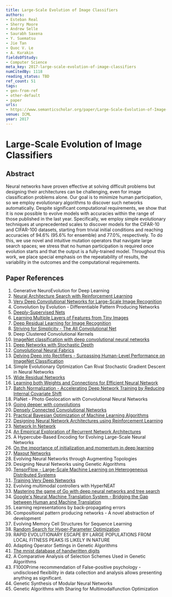 ```yaml
---
title: Large-Scale Evolution of Image Classifiers
authors:
- Esteban Real
- Sherry Moore
- Andrew Selle
- Saurabh Saxena
- Y. Suematsu
- Jie Tan
- Quoc V. Le
- A. Kurakin
fieldsOfStudy:
- Computer Science
meta_key: 2017-large-scale-evolution-of-image-classifiers
numCitedBy: 1118
reading_status: TBD
ref_count: 51
tags:
- gen-from-ref
- other-default
- paper
urls:
- https://www.semanticscholar.org/paper/Large-Scale-Evolution-of-Image-Classifiers-Real-Moore/f108b65fe0003e387e1cd7e50f537af0531818e4?sort=total-citations
venue: ICML
year: 2017
---
```


# Large-Scale Evolution of Image Classifiers

## Abstract

Neural networks have proven effective at solving difficult problems but designing their architectures can be challenging, even for image classification problems alone. Our goal is to minimize human participation, so we employ evolutionary algorithms to discover such networks automatically. Despite significant computational requirements, we show that it is now possible to evolve models with accuracies within the range of those published in the last year. Specifically, we employ simple evolutionary techniques at unprecedented scales to discover models for the CIFAR-10 and CIFAR-100 datasets, starting from trivial initial conditions and reaching accuracies of 94.6% (95.6% for ensemble) and 77.0%, respectively. To do this, we use novel and intuitive mutation operators that navigate large search spaces; we stress that no human participation is required once evolution starts and that the output is a fully-trained model. Throughout this work, we place special emphasis on the repeatability of results, the variability in the outcomes and the computational requirements.

## Paper References

1. Generative NeuroEvolution for Deep Learning
2. [Neural Architecture Search with Reinforcement Learning](2017-neural-architecture-search-with-reinforcement-learning.md)
3. [Very Deep Convolutional Networks for Large-Scale Image Recognition](2015-very-deep-convolutional-networks-for-large-scale-image-recognition.md)
4. Convolution by Evolution - Differentiable Pattern Producing Networks
5. [Deeply-Supervised Nets](2015-deeply-supervised-nets.md)
6. [Learning Multiple Layers of Features from Tiny Images](2009-learning-multiple-layers-of-features-from-tiny-images.md)
7. [Deep Residual Learning for Image Recognition](2016-deep-residual-learning-for-image-recognition.md)
8. [Striving for Simplicity - The All Convolutional Net](2015-striving-for-simplicity-the-all-convolutional-net.md)
9. Deep Clustered Convolutional Kernels
10. [ImageNet classification with deep convolutional neural networks](2012-imagenet-classification-with-deep-convolutional-neural-networks.md)
11. [Deep Networks with Stochastic Depth](2016-deep-networks-with-stochastic-depth.md)
12. [Convolutional Neural Fabrics](2016-convolutional-neural-fabrics.md)
13. [Delving Deep into Rectifiers - Surpassing Human-Level Performance on ImageNet Classification](2015-delving-deep-into-rectifiers-surpassing-human-level-performance-on-imagenet-classification.md)
14. Simple Evolutionary Optimization Can Rival Stochastic Gradient Descent in Neural Networks
15. [Wide Residual Networks](2016-wide-residual-networks.md)
16. [Learning both Weights and Connections for Efficient Neural Network](2015-learning-both-weights-and-connections-for-efficient-neural-network.md)
17. [Batch Normalization - Accelerating Deep Network Training by Reducing Internal Covariate Shift](2015-batch-normalization-accelerating-deep-network-training-by-reducing-internal-covariate-shift.md)
18. PlaNet - Photo Geolocation with Convolutional Neural Networks
19. [Going deeper with convolutions](2015-going-deeper-with-convolutions.md)
20. [Densely Connected Convolutional Networks](2017-densely-connected-convolutional-networks.md)
21. [Practical Bayesian Optimization of Machine Learning Algorithms](2012-practical-bayesian-optimization-of-machine-learning-algorithms.md)
22. [Designing Neural Network Architectures using Reinforcement Learning](2017-designing-neural-network-architectures-using-reinforcement-learning.md)
23. [Network In Network](2014-network-in-network.md)
24. [An Empirical Exploration of Recurrent Network Architectures](2015-an-empirical-exploration-of-recurrent-network-architectures.md)
25. A Hypercube-Based Encoding for Evolving Large-Scale Neural Networks
26. [On the importance of initialization and momentum in deep learning](2013-on-the-importance-of-initialization-and-momentum-in-deep-learning.md)
27. [Maxout Networks](2013-maxout-networks.md)
28. Evolving Neural Networks through Augmenting Topologies
29. Designing Neural Networks using Genetic Algorithms
30. [TensorFlow - Large-Scale Machine Learning on Heterogeneous Distributed Systems](2016-tensorflow-large-scale-machine-learning-on-heterogeneous-distributed-systems.md)
31. [Training Very Deep Networks](2015-training-very-deep-networks.md)
32. Evolving multimodal controllers with HyperNEAT
33. [Mastering the game of Go with deep neural networks and tree search](2016-mastering-the-game-of-go-with-deep-neural-networks-and-tree-search.md)
34. [Google's Neural Machine Translation System - Bridging the Gap between Human and Machine Translation](2016-google-s-neural-machine-translation-system-bridging-the-gap-between-human-and-machine-translation.md)
35. Learning representations by back-propagating errors
36. Compositional pattern producing networks - A novel abstraction of development
37. Evolving Memory Cell Structures for Sequence Learning
38. [Random Search for Hyper-Parameter Optimization](2012-random-search-for-hyper-parameter-optimization.md)
39. RAPID EVOLUTIONARY ESCAPE BY LARGE POPULATIONS FROM LOCAL FITNESS PEAKS IS LIKELY IN NATURE
40. Adapting Operator Settings in Genetic Algorithms
41. [The mnist database of handwritten digits](2005-the-mnist-database-of-handwritten-digits.md)
42. A Comparative Analysis of Selection Schemes Used in Genetic Algorithms
43. F1000Prime recommendation of False-positive psychology - undisclosed flexibility in data collection and analysis allows presenting anything as significant.
44. Genetic Synthesis of Modular Neural Networks
45. Genetic Algorithms with Sharing for Multimodalfunction Optimization
